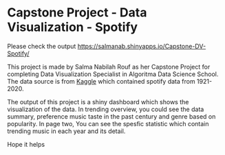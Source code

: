 # Capstone Project - Data Visualization - Spotify


Please check the output https://salmanab.shinyapps.io/Capstone-DV-Spotify/ 


This project is made by Salma Nabilah Rouf as her Capstone Project for completing Data Visualization Specialist in Algoritma Data Science School. The data source is from [Kaggle](https://www.kaggle.com/datasets/ektanegi/spotifydata-19212020) which contained spotify data from 1921-2020. 


The output of this project is a shiny dashboard which shows the visualization of the data. In trending overview, you could see the data summary, preference music taste in the past century and genre based on popularity. In page two,  You can see the spesfic statistic which contain trending music in each year and its detail.

Hope it helps


